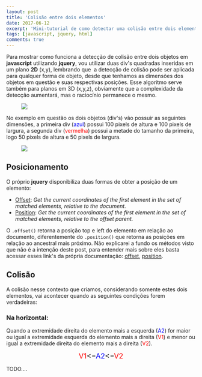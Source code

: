 ```yaml
---
layout: post
title: 'Colisão entre dois elementos'
date: 2017-06-12
excerpt: 'Mini-tutorial de como detectar uma colisão entre dois elementos utilizando a linguagem JavaScript'
tags: [javascript, jquery, html]
comments: true
---
```


Para mostrar como funciona a detecção de colisão entre dois objetos em <b>javascript</b> utilizando <b>jquery</b>, vou utilizar duas div's quadradas inseridas em um plano <b>2D</b> (x,y), lembrando que  a detecção de colisão pode ser aplicada para qualquer forma de objeto, desde que tenhamos as dimensões dos objetos em questão e suas respectivas posições. Esse algoritmo serve também para planos em 3D (x,y,z), obviamente que a complexidade da detecção aumentará, mas o raciocínio permanece o mesmo.

<figure>
	<img src="../assets/img/posts/img10.png">
</figure>

No exemplo em questão os dois objetos (div's) vão possuir as seguintes dimensões, a primeira div (<span style="color:blue">azul</span>) possui 100 pixels de altura e 100 pixels de largura, a segunda div (<span style="color:red">vermelha</span>) possui a metade do tamanho da primeira, logo 50 pixels de altura e 50 pixels de largura.

<figure>
	<img src="../assets/img/posts/img11.png">
</figure>

## Posicionamento

O próprio <b>jquery</b> disponibiliza duas formas de obter a posição de um elemento:

-   <a href="http://api.jquery.com/offset/">Offset</a>:
    <i>Get the current coordinates of the first element in the set of matched elements, relative to the document.</i>
-   <a href="https://api.jquery.com/position/">Position</a>:
    <i>Get the current coordinates of the first element in the set of matched elements, relative to the offset parent.</i>

O `.offset()` retorna a posição top e left do elemento em relação ao documento, diferentemente do `.position()` que retorna as posições em relação ao ancestral mais próximo. Não explicarei a fundo os métodos visto que não é a intenção deste post, para entender mais sobre eles basta acessar esses link's da própria documentação: <a href="http://api.jquery.com/offset/">offset</a>, <a href="https://api.jquery.com/position/">position</a>.

## Colisão

A colisão nesse contexto que criamos, considerando somente estes dois elementos, vai acontecer quando as seguintes condições forem verdadeiras:

### Na horizontal:

Quando a extremidade direita do elemento mais a esquerda (<span style="color:blue">A2</span>) for maior ou igual a extremidade esquerda do elemento mais a direita (<span style="color:red">V1</span>) e menor ou igual a extremidade direita do elemento mais a direita (<span style="color:red">V2</span>).

<center><span style="font-size:19px"><span style="color:red">V1</span><=<span style="color:blue">A2</span><=<span style="color:red">V2</span></span></center>

TODO....
